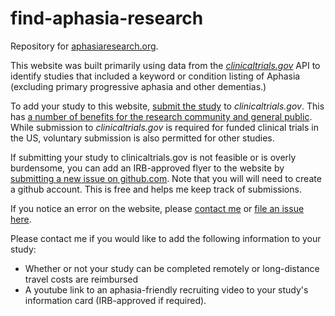 
# find-aphasia-research

Repository for [aphasiaresearch.org](aphasiaresearch.org). 

This website was built primarily using data from the [*clinicaltrials.gov*](https://clinicaltrials.gov/) API to identify studies that included a keyword or condition listing of Aphasia (excluding primary progressive aphasia and other dementias.) 

To add your study to this website, [submit the study](https://clinicaltrials.gov/ct2/manage-recs) to *clinicaltrials.gov*. This has [a number of benefits for the research community and general public](https://clinicaltrials.gov/ct2/manage-recs/background). While submission to *clinicaltrials.gov* is required for funded clinical trials in the US, voluntary submission is also permitted for other studies.

If submitting your study to clinicaltrials.gov is not feasible or is overly burdensome, you can add an IRB-approved flyer to the website by [submitting a new issue on github.com]( https://github.com/rbcavanaugh/find-aphasia-research/issues). Note that you will will need to create a github account. This is free and helps me keep track of submissions.

If you notice an error on the website, please [contact me](https://robcavanaugh.com) or [file an issue here]( https://github.com/rbcavanaugh/find-aphasia-research/issues). 

Please contact me if you would like to add the following information to your study:

- Whether or not your study can be completed remotely or long-distance travel costs are reimbursed
- A youtube link to an aphasia-friendly recruiting video to your study's information card (IRB-approved if required).


